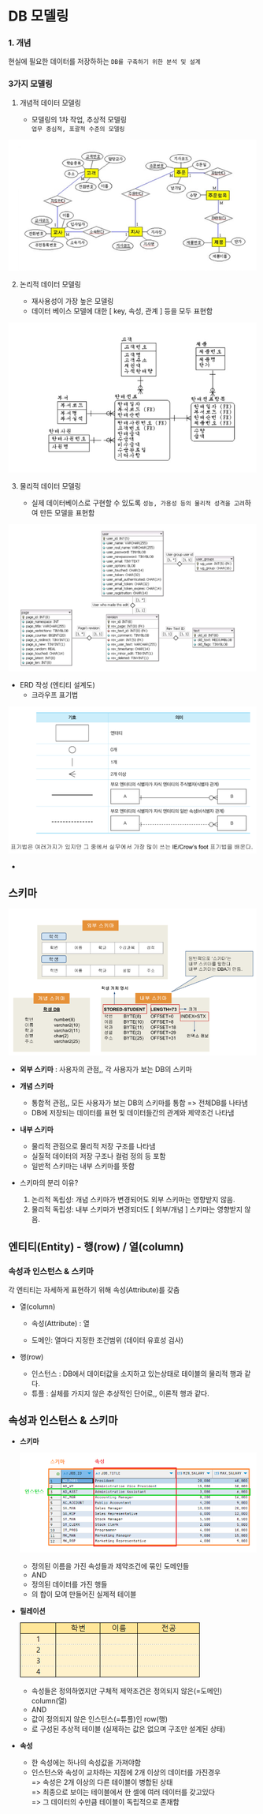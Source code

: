 # DB 모델링

### 1. 개념

현실에 필요한 데이터를 저장하하는 `DB를 구축하기 위한 분석 및 설계`

### 3가지 모델링

1. 개념적 데이터 모델링

   -  모델링의 1차 작업, 추상적 모델링\
      `업무 중심적, 포괄적 수준의 모델링`

![alt text](image.png)

2. 논리적 데이터 모델링

   -  재사용성이 가장 높은 모델링
   -  데이터 베이스 모델에 대한 [ key, 속성, 관계 ] 등을 모두 표현함

![alt text](image-1.png)

3. 물리적 데이터 모델링

   -  실제 데이터베이스로 구현할 수 있도록 `성능, 가용성 등의 물리적 성격을 고려`하여 만든 모델을 표현함

![](./md_image/2024-12-04-17-08-14.png)

-  ERD 작성 (엔티티 설계도)
   -  크라우프 표기법

![](./md_image/2024-12-04-17-02-43.png)

-

## 스키마

![](./md_image/2024-12-04-17-15-31.png)

-  **외부 스키마** : 사용자의 관점,, 각 사용자가 보는 DB의 스키마
-  **개념 스키마**
   -  통합적 관점,, 모든 사용자가 보는 DB의 스키마를 통합 => 전체DB를 나타냄
   -  DB에 저장되는 데이터를 표현 및 데이터들간의 관계와 제약조건 나타냄
-  **내부 스키마**

   -  물리적 관점으로 물리적 저장 구조를 나타냄
   -  실질적 데이터의 저장 구조나 컬럼 정의 등 포함
   -  일반적 스키마는 내부 스키마를 뜻함

-  스키마의 분리 이유?
   1. 논리적 독립성: 개념 스키마가 변경되어도 외부 스키마는 영향받지 않음.
   2. 물리적 독립성: 내부 스키마가 변경되더도 [ 외부/개념 ] 스키마는 영향받지 않음.

## 엔티티(Entity) - 행(row) / 열(column)

### 속성과 인스턴스 & 스키마

각 엔티티는 자세하게 표현하기 위해 속성(Attribute)를 갖춤

-  열(column)

   -  속성(Attribute) : 열

   -  도메인: 열마다 지정한 조건범위 (데이터 유효성 검사)

-  행(row)
   -  인스턴스 : DB에서 데이터값을 소지하고 있는상태로 테이블의 물리적 행과 같다.
   -  튜플 : 실체를 가지지 않은 추상적인 단어로,, 이론적 행과 같다.

## 속성과 인스턴스 & 스키마

-  **스키마**

   ![](./md_image/2024-12-04-18-02-46.png)

   -  정의된 이름을 가진 속성들과 제약조건에 묶인 도메인들
   -  AND
   -  정의된 데이터를 가진 행들
   -  의 합이 모여 만들어진 실제적 테이블

-  **릴레이션**

   ![alt text](image-2.png)

   -  속성들은 정의하였지만 구체적 제약조건은 정의되지 않은(=도메인) column(열)
   -  AND
   -  값이 정의되지 않은 인스턴스(=튜플)인 row(행)
   -  로 구성된 추상적 테이블 (실제하는 값은 없으며 구조만 설계된 상태)

-  **속성**
   -  한 속성에는 하나의 속성값을 가져야함
   -  인스턴스와 속성이 교차하는 지점에 2개 이상의 데이터를 가진경우\
      => 속성은 2개 이상의 다른 테이블이 병합된 상태\
      => 최종으로 보이는 테이블에서 한 셀에 여러 데이터를 갖고있다\
      => 그 데이터의 수만큼 테이블이 독립적으로 존재함
